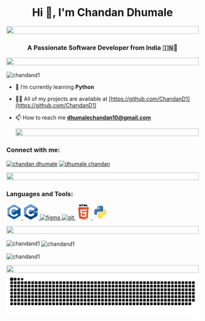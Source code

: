 <h1 align="center">Hi 👋, I'm Chandan Dhumale</h1>
<div align="left">
    <div align="left">
  <img src="https://i.imgur.com/dBaSKWF.gif" height="20" width="100%">
</div>
<h3 align="center">A Passionate Software Developer from India 🇮🇳🚀</h3>

<div align="left">
    <div align="left">
  <img src="https://i.imgur.com/dBaSKWF.gif" height="20" width="100%">
</div>


<p align="left"> <img src="https://komarev.com/ghpvc/?username=chandand1&label=Profile%20views&color=0e75b6&style=flat" alt="chandand1" /> </p>

- 🌱 I’m currently learning **Python**

- 👨‍💻 All of my projects are available at [https://github.com/ChandanD1](https://github.com/ChandanD1)

- 📫 How to reach me **dhumalechandan10@gmail.com**

  <div align="left">
    <div align="left">
  <img src="https://i.imgur.com/dBaSKWF.gif" height="20" width="100%">
</div>

<h3 align="left">Connect with me:</h3>
<p align="left">
<a href="https://linkedin.com/in/chandan dhumale" target="blank"><img align="center" src="https://raw.githubusercontent.com/rahuldkjain/github-profile-readme-generator/master/src/images/icons/Social/linked-in-alt.svg" alt="chandan dhumale" height="30" width="40" /></a>
<a href="https://www.hackerearth.com/dhumale chandan" target="blank"><img align="center" src="https://raw.githubusercontent.com/rahuldkjain/github-profile-readme-generator/master/src/images/icons/Social/hackerearth.svg" alt="dhumale chandan" height="30" width="40" /></a>
</p>

<div align="left">
    <div align="left">
  <img src="https://i.imgur.com/dBaSKWF.gif" height="20" width="100%">
</div>

<h3 align="left">Languages and Tools:</h3>
<p align="left"> <a href="https://www.cprogramming.com/" target="_blank" rel="noreferrer"> <img src="https://raw.githubusercontent.com/devicons/devicon/master/icons/c/c-original.svg" alt="c" width="40" height="40"/> </a> <a href="https://www.w3schools.com/cpp/" target="_blank" rel="noreferrer"> <img src="https://raw.githubusercontent.com/devicons/devicon/master/icons/cplusplus/cplusplus-original.svg" alt="cplusplus" width="40" height="40"/> </a> <a href="https://www.figma.com/" target="_blank" rel="noreferrer"> <img src="https://www.vectorlogo.zone/logos/figma/figma-icon.svg" alt="figma" width="40" height="40"/> </a> <a href="https://git-scm.com/" target="_blank" rel="noreferrer"> <img src="https://www.vectorlogo.zone/logos/git-scm/git-scm-icon.svg" alt="git" width="40" height="40"/> </a> <a href="https://www.w3.org/html/" target="_blank" rel="noreferrer"> <img src="https://raw.githubusercontent.com/devicons/devicon/master/icons/html5/html5-original-wordmark.svg" alt="html5" width="40" height="40"/> </a> <a href="https://www.python.org" target="_blank" rel="noreferrer"> <img src="https://raw.githubusercontent.com/devicons/devicon/master/icons/python/python-original.svg" alt="python" width="40" height="40"/> </a> </p>

<div align="left">
    <div align="left">
  <img src="https://i.imgur.com/dBaSKWF.gif" height="20" width="100%">
</div>

<p><img align="left" src="https://github-readme-stats.vercel.app/api/top-langs?username=chandand1&show_icons=true&locale=en&layout=compact" alt="chandand1" /></p>

<p>&nbsp;<img align="center" src="https://github-readme-stats.vercel.app/api?username=chandand1&show_icons=true&locale=en" alt="chandand1" /></p>

<p><img align="center" src="https://github-readme-streak-stats.herokuapp.com/?user=chandand1&" alt="chandand1" /></p>

<div align="left">
    <div align="left">
  <img src="https://i.imgur.com/dBaSKWF.gif" height="20" width="100%">
</div>

<img alt="snake eating my contributions" src="https://raw.githubusercontent.com/salesp07/salesp07/output/github-contribution-grid-snake.svg" />
